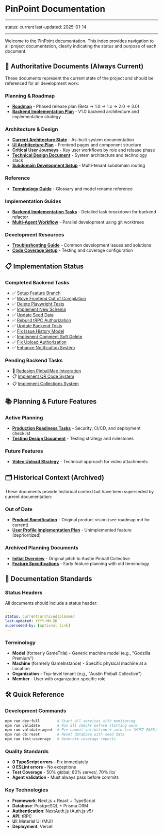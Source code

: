 # PinPoint Documentation

---

status: current
last-updated: 2025-01-14

---

Welcome to the PinPoint documentation. This index provides navigation to all project documentation, clearly indicating the status and purpose of each document.

## 🎯 Authoritative Documents (Always Current)

These documents represent the current state of the project and should be referenced for all development work:

### Planning & Roadmap

- **[Roadmap](planning/roadmap.md)** - Phased release plan (Beta → 1.0 → 1.x → 2.0 → 3.0)
- **[Backend Implementation Plan](planning/backend_impl_plan.md)** - V1.0 backend architecture and implementation strategy

### Architecture & Design

- **[Current Architecture State](architecture/current-state.md)** - As-built system documentation
- **[UI Architecture Plan](design-docs/ui-architecture-plan.md)** - Frontend pages and component structure
- **[Critical User Journeys](design-docs/cujs-list.md)** - Key user workflows by role and release phase
- **[Technical Design Document](design-docs/technical-design-document.md)** - System architecture and technology stack
- **[Subdomain Development Setup](design-docs/subdomain-development-setup.md)** - Multi-tenant subdomain routing

### Reference

- **[Terminology Guide](reference/terminology.md)** - Glossary and model rename reference

### Implementation Guides

- **[Backend Implementation Tasks](backend_impl_tasks/README.md)** - Detailed task breakdown for backend refactor
- **[Multi-Agent Workflow](backend_impl_tasks/MULTI_AGENT_WORKFLOW.md)** - Parallel development using git worktrees

### Development Resources

- **[Troubleshooting Guide](troubleshooting.md)** - Common development issues and solutions
- **[Code Coverage Setup](coverage-setup.md)** - Testing and coverage configuration

## 📋 Implementation Status

### Completed Backend Tasks

- ✅ [Setup Feature Branch](backend_impl_tasks/completed/00-setup-feature-branch.md)
- ✅ [Move Frontend Out of Compilation](backend_impl_tasks/completed/01-move-frontend-out-of-compilation.md)
- ✅ [Delete Playwright Tests](backend_impl_tasks/completed/02-delete-playwright-tests.md)
- ✅ [Implement New Schema](backend_impl_tasks/completed/03-implement-new-schema.md)
- ✅ [Update Seed Data](backend_impl_tasks/completed/04-update-seed-data.md)
- ✅ [Rebuild tRPC Authorization](backend_impl_tasks/completed/05-rebuild-trpc-authorization.md)
- ✅ [Update Backend Tests](backend_impl_tasks/completed/06-update-backend-tests.md)
- ✅ [Fix Issue History Model](backend_impl_tasks/completed/07-fix-issue-history-model.md)
- ✅ [Implement Comment Soft Delete](backend_impl_tasks/completed/08-implement-comment-soft-delete.md)
- ✅ [Fix Upload Authorization](backend_impl_tasks/completed/09-fix-upload-authorization.md)
- ✅ [Enhance Notification System](backend_impl_tasks/completed/11-enhance-notification-system.md)

### Pending Backend Tasks

- 🔄 [Redesign PinballMap Integration](backend_impl_tasks/10-redesign-pinballmap-integration.md)
- 📋 [Implement QR Code System](backend_impl_tasks/12-implement-qr-code-system.md)
- 📋 [Implement Collections System](backend_impl_tasks/14-implement-collections-system.md)

## 📚 Planning & Future Features

### Active Planning

- **[Production Readiness Tasks](planning/production-readiness-tasks.md)** - Security, CI/CD, and deployment checklist
- **[Testing Design Document](design-docs/testing-design-doc.md)** - Testing strategy and milestones

### Future Features

- **[Video Upload Strategy](planning/future-features/video-upload-strategy.md)** - Technical approach for video attachments

## 🗂️ Historical Context (Archived)

These documents provide historical context but have been superseded by current documentation:

### Out of Date

- **[Product Specification](out-of-date/product-specification.md)** - Original product vision (see roadmap.md for current)
- **[User Profile Implementation Plan](out-of-date/user-profile-implementation-plan.md)** - Unimplemented feature (deprioritized)

### Archived Planning Documents

- **[Initial Overview](planning/archive/overview.md)** - Original pitch to Austin Pinball Collective
- **[Feature Specifications](planning/archive/feature-spec.md)** - Early feature planning with old terminology

## 📝 Documentation Standards

### Status Headers

All documents should include a status header:

```yaml
---
status: current|archived|planned
last-updated: YYYY-MM-DD
superseded-by: [optional link]
---
```

### Terminology

- **Model** (formerly GameTitle) - Generic machine model (e.g., "Godzilla Premium")
- **Machine** (formerly GameInstance) - Specific physical machine at a Location
- **Organization** - Top-level tenant (e.g., "Austin Pinball Collective")
- **Member** - User with organization-specific role

## 🛠️ Quick Reference

### Development Commands

```bash
npm run dev:full        # Start all services with monitoring
npm run validate        # Run all checks before starting work
npm run validate:agent  # Pre-commit validation + auto-fix (MUST PASS)
npm run db:reset        # Reset database with seed data
npm run test:coverage   # Generate coverage reports
```

### Quality Standards

- **0 TypeScript errors** - Fix immediately
- **0 ESLint errors** - No exceptions
- **Test Coverage** - 50% global, 60% server/, 70% lib/
- **Agent validation** - Must always pass before commits

### Key Technologies

- **Framework**: Next.js + React + TypeScript
- **Database**: PostgreSQL + Prisma ORM
- **Authentication**: NextAuth.js (Auth.js v5)
- **API**: tRPC
- **UI**: Material UI (MUI)
- **Deployment**: Vercel
